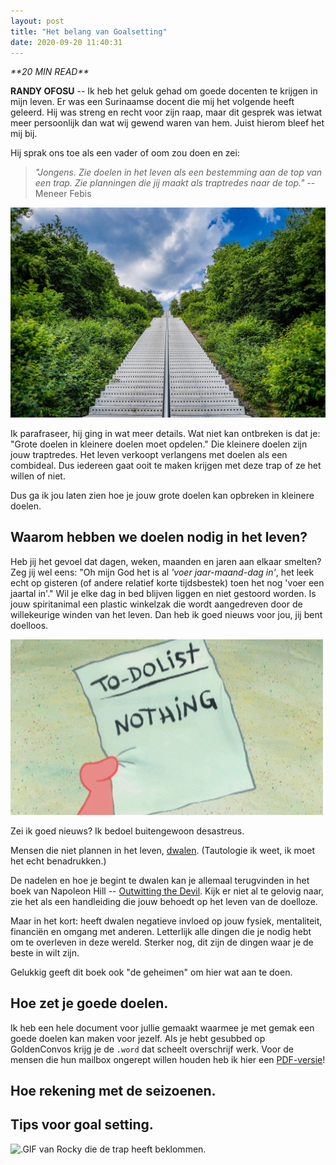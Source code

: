 ```yaml
---
layout: post
title: "Het belang van Goalsetting"
date: 2020-09-20 11:40:31
---
```


<link rel="stylesheet" href="https://cdnjs.cloudflare.com/ajax/libs/font-awesome/4.7.0/css/font-awesome.min.css">
<i class="fa fa-clock-o" aria-hidden="true" style="fontsize:20px"> **20 MIN READ**</i>

**RANDY OFOSU** -- Ik heb het geluk gehad om goede docenten te krijgen in mijn leven. Er was een Surinaamse docent die mij het volgende heeft geleerd. Hij was streng en recht voor zijn raap, maar dit gesprek was ietwat meer persoonlijk dan wat wij gewend waren van hem. Juist hierom bleef het mij bij.

Hij sprak ons toe als een vader of oom zou doen en zei:

> *"Jongens. Zie doelen in het leven als een bestemming aan de top van een trap. Zie planningen die jij maakt als traptredes naar de top."*
> --Meneer Febis

<img src="/assets/img/stairwaytoheaven.jpg" title="Een foto van een trap, ter vervulling van deze cliché." alt="Een foto van een trap, ter vervulling van deze cliché.">

Ik parafraseer, hij ging in wat meer details. Wat niet kan ontbreken is dat je: "Grote doelen in kleinere doelen moet opdelen." Die kleinere doelen zijn jouw traptredes. Het leven verkoopt verlangens met doelen als een combideal. Dus iedereen gaat ooit te maken krijgen met deze trap of ze het willen of niet. 

Dus ga ik jou laten zien hoe je jouw grote doelen kan opbreken in kleinere doelen. 

## Waarom hebben we doelen nodig in het leven?
Heb jij het gevoel dat dagen, weken, maanden en jaren aan elkaar smelten? Zeg jij wel eens: "Oh mijn God het is al *'voer jaar-maand-dag in'*, het leek echt op gisteren (of andere relatief korte tijdsbestek) toen het nog 'voer een jaartal in'." Wil je elke dag in bed blijven liggen en niet gestoord worden. Is jouw spiritanimal een plastic winkelzak die wordt aangedreven door de willekeurige winden van het leven. Dan heb ik goed nieuws voor jou, jij bent doelloos.

<img src="/assets/img/patricktodolistmeme.gif" title="Een .gif van jouw plannen in het leven." alt="Een .gif van jouw plannen in het leven.">

Zei ik goed nieuws? Ik bedoel buitengewoon desastreus.

Mensen die niet plannen in het leven, <a href="https://www.encyclo.nl/begrip/dwalen" target="_blank" title="Definitie: Dwalen" alt="Link naar de definitie van dwalen.">dwalen</a>. (Tautologie ik weet, ik moet het echt benadrukken.)

De nadelen en hoe je begint te dwalen kan je allemaal terugvinden in het boek van Napoleon Hill -- <a href="https://www.google.com/search?client=firefox-b-d&sxsrf=ALeKk00lmSJEh_Fb-quV3-sHt5spXOoTLg%3A1599813087814&ei=3zVbX5mhMYHVkgX4kY-gBw&q=outwitting+the+devil&oq=Outwitting&gs_lcp=CgZwc3ktYWIQAxgAMgQIABBDMgIIADICCAAyBAgAEEMyAggAMgIIADIECAAQQzICCAAyAggAMgQIABBDOgYIIxAnEBM6BAgAEBM6BAgjECc6CAgAELEDEIMBOgUIABCxA1DPNFjxRGCrS2gAcAB4AIABiAGIAfoGkgEEMTAuMZgBAKABAaoBB2d3cy13aXrAAQE&sclient=psy-ab" target="_blank" title="Google Search: Outwitting the Devil" alt="Een Google zoekopdracht naar het boek Outwitting the Devil.">Outwitting the Devil</a>. Kijk er niet al te gelovig naar, zie het als een handleiding die jouw behoedt op het leven van de doelloze. 

Maar in het kort: heeft dwalen negatieve invloed op jouw fysiek, mentaliteit, financiën en omgang met anderen. Letterlijk alle dingen die je nodig hebt om te overleven in deze wereld. Sterker nog, dit zijn de dingen waar je de beste in wilt zijn. 

Gelukkig geeft dit boek ook "de geheimen" om hier wat aan te doen. 

## Hoe zet je goede doelen.
Ik heb een hele document voor jullie gemaakt waarmee je met gemak een goede doelen kan maken voor jezelf. Als je hebt gesubbed op GoldenConvos krijg je de `.word` dat scheelt overschrijf werk. Voor de mensen die hun mailbox ongerept willen houden heb ik hier een <a href="randyofosu.github.io/goldenconvos/assets/pdf/goldenconvos_goalsetting_pdf_versie.pdf"  target="_blank" title="GoldenConvos Goalsetting" alt="Een PDF van de GoldenConvos Goalsetting">PDF-versie</a>!


## Hoe rekening met de seizoenen.

## Tips voor goal setting.

<img src="/assets/img/rockystairs.gif" title="Dit ben jij als je toepast wat je leert op GoldenConvos." alt=".GIF van Rocky die de trap heeft beklommen.">